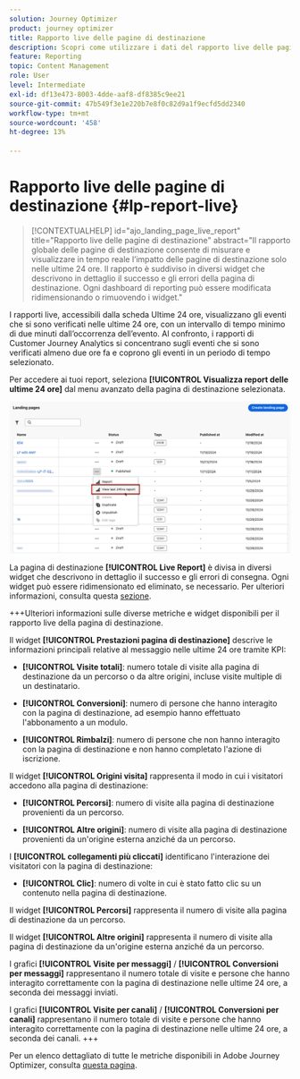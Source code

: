 ```yaml
---
solution: Journey Optimizer
product: journey optimizer
title: Rapporto live delle pagine di destinazione
description: Scopri come utilizzare i dati del rapporto live delle pagine di destinazione
feature: Reporting
topic: Content Management
role: User
level: Intermediate
exl-id: df13e473-8003-4dde-aaf8-df8385c9ee21
source-git-commit: 47b549f3e1e220b7e8f0c82d9a1f9ecfd5dd2340
workflow-type: tm+mt
source-wordcount: '458'
ht-degree: 13%

---
```


# Rapporto live delle pagine di destinazione {#lp-report-live}

>[!CONTEXTUALHELP]
>id="ajo_landing_page_live_report"
>title="Rapporto live delle pagine di destinazione"
>abstract="Il rapporto globale delle pagine di destinazione consente di misurare e visualizzare in tempo reale l’impatto delle pagine di destinazione solo nelle ultime 24 ore. Il rapporto è suddiviso in diversi widget che descrivono in dettaglio il successo e gli errori della pagina di destinazione. Ogni dashboard di reporting può essere modificata ridimensionando o rimuovendo i widget."

I rapporti live, accessibili dalla scheda Ultime 24 ore, visualizzano gli eventi che si sono verificati nelle ultime 24 ore, con un intervallo di tempo minimo di due minuti dall’occorrenza dell’evento. Al confronto, i rapporti di Customer Journey Analytics si concentrano sugli eventi che si sono verificati almeno due ore fa e coprono gli eventi in un periodo di tempo selezionato.

Per accedere ai tuoi report, seleziona **[!UICONTROL Visualizza report delle ultime 24 ore]** dal menu avanzato della pagina di destinazione selezionata.

![](assets/landing_page_report.png)

La pagina di destinazione **[!UICONTROL Live Report]** è divisa in diversi widget che descrivono in dettaglio il successo e gli errori di consegna. Ogni widget può essere ridimensionato ed eliminato, se necessario. Per ulteriori informazioni, consulta questa [sezione](live-report.md).

+++Ulteriori informazioni sulle diverse metriche e widget disponibili per il rapporto live della pagina di destinazione.

Il widget **[!UICONTROL Prestazioni pagina di destinazione]** descrive le informazioni principali relative al messaggio nelle ultime 24 ore tramite KPI:

* **[!UICONTROL Visite totali]**: numero totale di visite alla pagina di destinazione da un percorso o da altre origini, incluse visite multiple di un destinatario.

* **[!UICONTROL Conversioni]**: numero di persone che hanno interagito con la pagina di destinazione, ad esempio hanno effettuato l&#39;abbonamento a un modulo.

* **[!UICONTROL Rimbalzi]**: numero di persone che non hanno interagito con la pagina di destinazione e non hanno completato l&#39;azione di iscrizione.

Il widget **[!UICONTROL Origini visita]** rappresenta il modo in cui i visitatori accedono alla pagina di destinazione:

* **[!UICONTROL Percorsi]**: numero di visite alla pagina di destinazione provenienti da un percorso.

* **[!UICONTROL Altre origini]**: numero di visite alla pagina di destinazione provenienti da un&#39;origine esterna anziché da un percorso.

I **[!UICONTROL collegamenti più cliccati]** identificano l&#39;interazione dei visitatori con la pagina di destinazione:

* **[!UICONTROL Clic]**: numero di volte in cui è stato fatto clic su un contenuto nella pagina di destinazione.

Il widget **[!UICONTROL Percorsi]** rappresenta il numero di visite alla pagina di destinazione da un percorso.

Il widget **[!UICONTROL Altre origini]** rappresenta il numero di visite alla pagina di destinazione da un&#39;origine esterna anziché da un percorso.

I grafici **[!UICONTROL Visite per messaggi]** / **[!UICONTROL Conversioni per messaggi]** rappresentano il numero totale di visite e persone che hanno interagito correttamente con la pagina di destinazione nelle ultime 24 ore, a seconda dei messaggi inviati.

I grafici **[!UICONTROL Visite per canali]** / **[!UICONTROL Conversioni per canali]** rappresentano il numero totale di visite e persone che hanno interagito correttamente con la pagina di destinazione nelle ultime 24 ore, a seconda dei canali.
+++

Per un elenco dettagliato di tutte le metriche disponibili in Adobe Journey Optimizer, consulta [questa pagina](live-report.md#list-of-components-live).
